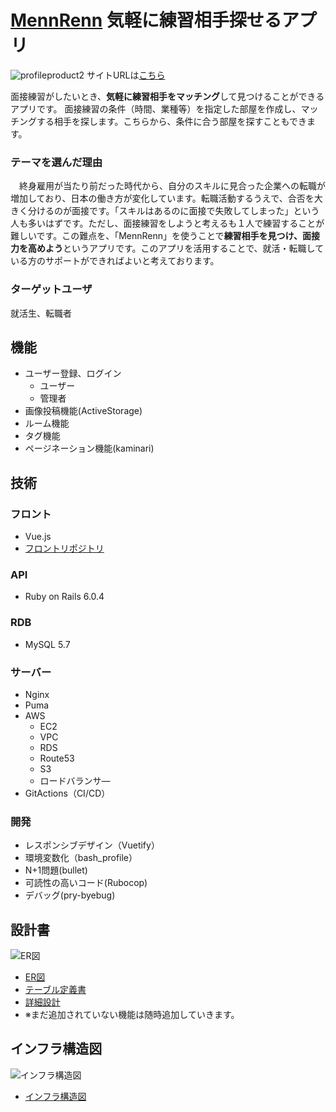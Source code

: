 # [MennRenn](https://mennrenn.com/) 気軽に練習相手探せるアプリ
![profileproduct2](https://user-images.githubusercontent.com/85982768/154615526-52b626ec-77e1-4674-ab8c-15d5614466e5.gif)
サイトURLは[こちら](https://mennrenn.com/)

面接練習がしたいとき、**気軽に練習相手をマッチング**して見つけることができるアプリです。
面接練習の条件（時間、業種等）を指定した部屋を作成し、マッチングする相手を探します。こちらから、条件に合う部屋を探すこともできます。


### テーマを選んだ理由
　終身雇用が当たり前だった時代から、自分のスキルに見合った企業への転職が増加しており、日本の働き方が変化しています。転職活動するうえで、合否を大きく分けるのが面接です。「スキルはあるのに面接で失敗してしまった」という人も多いはずです。ただし、面接練習をしようと考えるも１人で練習することが難しいです。この難点を、「MennRenn」を使うことで**練習相手を見つけ、面接力を高めよう**というアプリです。このアプリを活用することで、就活・転職している方のサポートができればよいと考えております。
 
### ターゲットユーザ
就活生、転職者

## 機能
- ユーザー登録、ログイン
  - ユーザー
  - 管理者
- 画像投稿機能(ActiveStorage)
- ルーム機能
- タグ機能
- ページネーション機能(kaminari)

## 技術
### フロント
- Vue.js
- [フロントリポジトリ](https://github.com/akachiryo/mennrenn_vue_front)
### API
- Ruby on Rails 6.0.4
### RDB
- MySQL 5.7
### サーバー
- Nginx
- Puma
- AWS
  - EC2
  - VPC
  - RDS
  - Route53
  - S3
  - ロードバランサ―
- GitActions（CI/CD）

### 開発
- レスポンシブデザイン（Vuetify）
- 環境変数化（bash_profile）
- N+1問題(bullet)
- 可読性の高いコード(Rubocop)
- デバッグ(pry-byebug)

## 設計書
![ER図](https://user-images.githubusercontent.com/85982768/136347420-79a556ab-3542-432d-aa05-789b2e6c2654.png)
- [ER図](https://drive.google.com/file/d/1nWENUMw2PwqOee9tHfykloUeg7Y1wXMW/view?usp=sharing)
- [テーブル定義書](https://docs.google.com/spreadsheets/d/1N5JukksgXzsvlRtoKJJcxqni-p9SH7Ef/edit?usp=sharing&ouid=111121812190906123216&rtpof=true&sd=true)
- [詳細設計](https://docs.google.com/spreadsheets/d/1N5JukksgXzsvlRtoKJJcxqni-p9SH7Ef/edit?usp=sharing&ouid=111121812190906123216&rtpof=true&sd=true)
- ※まだ追加されていない機能は随時追加していきます。

## インフラ構造図
![インフラ構造図](https://user-images.githubusercontent.com/85982768/136348088-da65eea3-aad1-4cd4-826a-b76fe69d5eee.png)
- [インフラ構造図](https://drive.google.com/file/d/1PJ7jegyAWn8Pz5R1UjNcNBBmPciJ0ihJ/view?usp=sharing)
